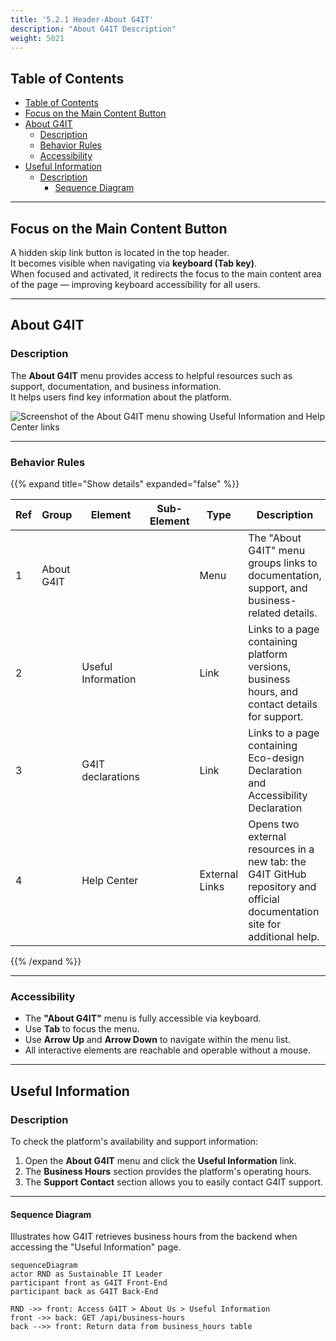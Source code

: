 ```yaml
---
title: '5.2.1 Header-About G4IT'
description: "About G4IT Description"
weight: 5021
---
```


## Table of Contents

<!-- TOC -->
  * [Table of Contents](#table-of-contents)
  * [Focus on the Main Content Button](#focus-on-the-main-content-button)
  * [About G4IT](#about-g4it)
    * [Description](#description)
    * [Behavior Rules](#behavior-rules)
    * [Accessibility](#accessibility)
  * [Useful Information](#useful-information)
    * [Description](#description-1)
      * [Sequence Diagram](#sequence-diagram)
<!-- TOC -->

---

## Focus on the Main Content Button

A hidden skip link button is located in the top header.  
It becomes visible when navigating via **keyboard (Tab key)**.  
When focused and activated, it redirects the focus to the main content area of the page — improving keyboard
accessibility for all users.

---

## About G4IT

### Description

The **About G4IT** menu provides access to helpful resources such as support, documentation, and business information.  
It helps users find key information about the platform.

![Screenshot of the About G4IT menu showing Useful Information and Help Center links](../images/about_g4it.PNG)

---

### Behavior Rules

{{% expand title="Show details" expanded="false" %}}

| Ref | Group      | Element            | Sub-Element | Type           | Description                                                                                                                |
|-----|------------|--------------------|-------------|----------------|----------------------------------------------------------------------------------------------------------------------------|
| 1   | About G4IT |                    |             | Menu           | The "About G4IT" menu groups links to documentation, support, and business-related details.                                |
| 2   |            | Useful Information |             | Link           | Links to a page containing platform versions, business hours, and contact details for support.                             |
| 3   |            | G4IT declarations  |             | Link           | Links to a page containing Eco-design Declaration and Accessibility Declaration |
| 4   |            | Help Center        |             | External Links | Opens two external resources in a new tab: the G4IT GitHub repository and official documentation site for additional help. |

{{% /expand %}}

---

### Accessibility

- The **"About G4IT"** menu is fully accessible via keyboard.
- Use **Tab** to focus the menu.
- Use **Arrow Up** and **Arrow Down** to navigate within the menu list.
- All interactive elements are reachable and operable without a mouse.

---

## Useful Information

### Description

To check the platform's availability and support information:

1. Open the **About G4IT** menu and click the **Useful Information** link.
2. The **Business Hours** section provides the platform's operating hours.
3. The **Support Contact** section allows you to easily contact G4IT support.

---

#### Sequence Diagram

Illustrates how G4IT retrieves business hours from the backend when accessing the "Useful Information" page.

```mermaid
sequenceDiagram
actor RND as Sustainable IT Leader
participant front as G4IT Front-End
participant back as G4IT Back-End

RND ->> front: Access G4IT > About Us > Useful Information
front ->> back: GET /api/business-hours
back -->> front: Return data from business_hours table
